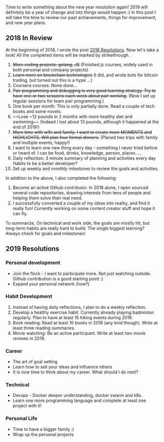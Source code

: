 Time to write something about the new year resolution again! 2019 will definitely be a year of change and lots things would happen :) In this post I will take the time to review our past achievements, things for improvement, and new year plans.

## 2018 In Review
At the beginning of 2018, I wrote the post [2018 Resolutions](https://wang-ye.github.io/2018/01/02/year-summary.html). Now let's take a look! All the completed items will be marked by strikethrough.

1. ~~More coding projects: golang, JS~~ (Finished js courses, widely used in both personal and company projects)
2. ~~Learn more on blockchain technologies~~ (I did, and wrote bots for bitcoin trading, but turned out this is a hype ...)
3. Coursera courses: None done...
4. ~~Pair programming and debugging is very good learning strategy. Try to have one or two sessions each week about pair working.~~ (Now I set up regular sessions for team pair programming.)
5. One book per month: This is only partially done. Read a couple of tech books and some novels.
6. ~~Lose ~12 pounds in 2 months with more healthy diet and swimming~~ (Indeed I lost about 13 pounds, although it happened at the end of 2018!)
7. ~~More time with wife and family. I want to create more MOMENTS and HIGHLIGHTS. Will plan four formal dinners.~~ (Planed two trips with family and multiple events, happy!)
8. I want to learn one new thing every day - something I never tried before or heard of. I can be food, drinks, knowledge, person, places ….
9. Daily reflection: 3 minute summary of planning and activities every day
Habits to be a better developer?
10. Set up weekly and monthly milestones to review the goals and activities.

In addition to the above, I also completed the following:
1. Become an active Github contributor. In 2018 alone, I open sourced several code repositories, drawing interests from tens of people and helping them solve their real need.
2. I successfully converted a couple of my ideas into reality, and find it really fun! Currently working on some content creator stuff and hope it can fly.

To summarize, On technical and work side, the goals are mostly hit, but long-term habits are really hard to build. The single biggest learning? Always check for goals and milestones!

## 2019 Resolutions
### Personal development
* Join the flock - I want to participate more. Not just watching outside. Github contribution is a good starting point :)
* Expand your personal network (how?)

### Habit Development
1. Instead of having daily reflections, I plan to do a weekly reflection.
2. Develop a healthy exercise habit. Currently already playing badminton regularly. Plan to have at least 15 hiking events during 2019.
3. Book reading: Read at least 10 books in 2019 (any kind though). Write at least three reading summaries.
4. Movie watching: Be an active participant. Write at least two movie reviews in 2019.

### Career
* The art of goal setting
* Learn how to sell your ideas and influence others
* It is now time to think about my career. What should I do next?

### Technical
* Devops - Docker deeper understanding, docker swarm and k8s.
* Learn one more programming language and complete at least one project with it!

### Personal Life
* Time to have a bigger family :)
* Wrap up the personal projects
